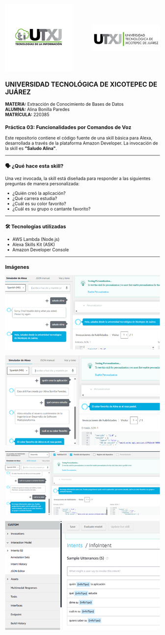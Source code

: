 <div style="width: 100%; display: flex; justify-content: space-between; align-items: center; margin-bottom: 20px;">
  <img src="./imgs/logo_tic.png" alt="Logo TIC" style="width: 220px;">
  <img src="./imgs/logo_utxj.png" alt="Logo UTXJ" style="width: 220px;">
</div>


## UNIVERSIDAD TECNOLÓGICA DE XICOTEPEC DE JUÁREZ 

**MATERIA:** Extracción de Conocimiento de Bases de Datos  
**ALUMNA:** Alina Bonilla Paredes  
**MATRÍCULA:** 220385  

### Práctica 03: Funcionalidades por Comandos de Voz

Este repositorio contiene el código fuente de una skill básica para Alexa, desarrollada a través de la plataforma Amazon Developer. La invocación de la skill es **"Saludo Alina"**.

---

### 🗣️ ¿Qué hace esta skill?

Una vez invocada, la skill está diseñada para responder a las siguientes preguntas de manera personalizada:

- ¿Quién creó la aplicación?
- ¿Qué carrera estudia?
- ¿Cuál es su color favorito?
- ¿Cuál es su grupo o cantante favorito?

---

### 🛠️ Tecnologías utilizadas

- AWS Lambda (Node.js)
- Alexa Skills Kit (ASK)
- Amazon Developer Console

---

### Imágenes

![Imagen 3](./imgs/invocacion.png) 
<br/> 
<br/> 
![Imagen 4](./imgs/3preguntas.png)
<br/> 
<br/> 
![Imagen 5](./imgs/2preguntas.png)
<br/> 
<br/> 
![Imagen 6](./imgs/preguntas.png)
